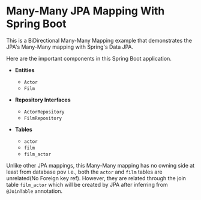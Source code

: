 # Many-Many JPA Mapping With Spring Boot

This is a BiDirectional Many-Many Mapping example that demonstrates the JPA's Many-Many mapping with Spring's Data JPA.

Here are the important components in this Spring Boot application.

- **Entities**

  - `Actor`
  - `Film`

- **Repository Interfaces**

  - `ActorRepository`
  - `FilmRepository`

- **Tables**

  - `actor`
  - `film`
  - `film_actor`

Unlike other JPA mappings, this Many-Many mapping has no owning side at least from database pov i.e., both the `actor` and `film` tables are unrelated(No Foreign key ref). However, they are related through the join table `film_actor` which will be created by JPA after inferring from `@JoinTable` annotation.
